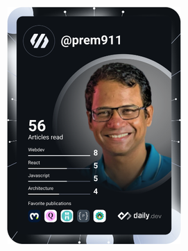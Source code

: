 <a href="https://app.daily.dev/DailyDevTips"><img src="https://github.com/prem911/prem911/blob/master/devcard.svg" width="400" alt="Prem's Dev Card"/></a>
